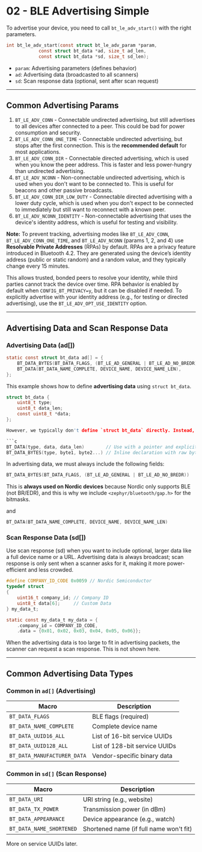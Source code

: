 # 02 - BLE Advertising Simple

To advertise your device, you need to call `bt_le_adv_start()` with the right parameters.

```c
int bt_le_adv_start(const struct bt_le_adv_param *param,
		    const struct bt_data *ad, size_t ad_len,
		    const struct bt_data *sd, size_t sd_len);
```

- `param`: Advertising parameters (defines behavior)
- `ad`: Advertising data (broadcasted to all scanners)
- `sd`: Scan response data (optional, sent after scan request)

---

## Common Advertising Params

1. `BT_LE_ADV_CONN` - Connectable undirected advertising, but still advertises to all devices after connected to a peer. This could be bad for power consumption and security.
2. `BT_LE_ADV_CONN_ONE_TIME` - Connectable undirected advertising, but stops after the first connection. This is the **recommended default** for most applications.
3. `BT_LE_ADV_CONN_DIR` - Connectable directed advertising, which is used when you know the peer address. This is faster and less power-hungry than undirected advertising.
4. `BT_LE_ADV_NCONN` - Non-connectable undirected advertising, which is used when you don't want to be connected to. This is useful for beacons and other passive broadcasts.
5. `BT_LE_ADV_CONN_DIR_LOW_DUTY` - Connectable directed advertising with a lower duty cycle, which is used when you don't expect to be connected to immediately but still want to reconnect with a known peer.
6. `BT_LE_ADV_NCONN_IDENTITY` - Non-connectable advertising that uses the device's identity address, which is useful for testing and visibility.


**Note:** To prevent tracking, advertising modes like `BT_LE_ADV_CONN`, `BT_LE_ADV_CONN_ONE_TIME`, and `BT_LE_ADV_NCONN` (params 1, 2, and 4) use **Resolvable Private Addresses** (RPAs) by default. RPAs are a privacy feature introduced in Bluetooth 4.2. They are generated using the device’s identity address (public or static random) and a random value, and they typically change every 15 minutes.

This allows trusted, bonded peers to resolve your identity, while third parties cannot track the device over time. RPA behavior is enabled by default when `CONFIG_BT_PRIVACY=y`, but it can be disabled if needed. To explicitly advertise with your identity address (e.g., for testing or directed advertising), use the `BT_LE_ADV_OPT_USE_IDENTITY` option.


---


## Advertising Data and Scan Response Data

### Advertising Data (ad[])
```c
static const struct bt_data ad[] = {
	BT_DATA_BYTES(BT_DATA_FLAGS, (BT_LE_AD_GENERAL | BT_LE_AD_NO_BREDR)),
	BT_DATA(BT_DATA_NAME_COMPLETE, DEVICE_NAME, DEVICE_NAME_LEN),
};
```

This example shows how to define **advertising data** using `struct bt_data`.

```c
struct bt_data {
	uint8_t type;
	uint8_t data_len;
	const uint8_t *data;
};

However, we typically don't define `struct bt_data` directly. Instead, we use macros to simplify the process.

```c
BT_DATA(type, data, data_len)        // Use with a pointer and explicit size
BT_DATA_BYTES(type, byte1, byte2...) // Inline declaration with raw bytes
```

In advertising data, we must always include the following fields:

```c
BT_DATA_BYTES(BT_DATA_FLAGS, (BT_LE_AD_GENERAL | BT_LE_AD_NO_BREDR))
```

This is **always used on Nordic devices** because Nordic only supports BLE (not BR/EDR), and this is why we include `<zephyr/bluetooth/gap.h>` for the bitmasks.

and

```c
BT_DATA(BT_DATA_NAME_COMPLETE, DEVICE_NAME, DEVICE_NAME_LEN)
```

### Scan Response Data (sd[])

Use scan response (sd) when you want to include optional, larger data like a full device name or a URL. Advertising data is always broadcast; scan response is only sent when a scanner asks for it, making it more power-efficient and less crowded.

```c
#define COMPANY_ID_CODE 0x0059 // Nordic Semiconductor
typedef struct
{
	uint16_t company_id; // Company ID
	uint8_t data[6];	 // Custom Data
} my_data_t;

static const my_data_t my_data = {
	.company_id = COMPANY_ID_CODE,
	.data = {0x01, 0x02, 0x03, 0x04, 0x05, 0x06}};
```

When the advertising data is too large to fit in advertising packets, the scanner can request a scan response. This is not shown here.

---

## Common Advertising Data Types

### Common in `ad[]` (Advertising)

| Macro                  | Description                      |
|------------------------|----------------------------------|
| `BT_DATA_FLAGS`        | BLE flags (required)             |
| `BT_DATA_NAME_COMPLETE`| Complete device name             |
| `BT_DATA_UUID16_ALL`   | List of 16-bit service UUIDs     |
| `BT_DATA_UUID128_ALL`  | List of 128-bit service UUIDs    |
| `BT_DATA_MANUFACTURER_DATA` | Vendor-specific binary data |

### Common in `sd[]` (Scan Response)

| Macro                 | Description                       |
|-----------------------|-----------------------------------|
| `BT_DATA_URI`         | URI string (e.g., website)        |
| `BT_DATA_TX_POWER`    | Transmission power (in dBm)       |
| `BT_DATA_APPEARANCE`  | Device appearance (e.g., watch)   |
| `BT_DATA_NAME_SHORTENED` | Shortened name (if full name won't fit) |

More on service UUIDs later.